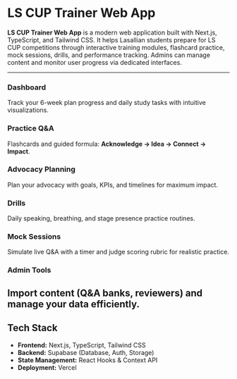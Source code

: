 # LS CUP Trainer Web App

**LS CUP Trainer Web App** is a modern web application built with Next.js, TypeScript, and Tailwind CSS. It helps Lasallian students prepare for LS CUP competitions through interactive training modules, flashcard practice, mock sessions, drills, and performance tracking. Admins can manage content and monitor user progress via dedicated interfaces.  

---

### Dashboard
Track your 6-week plan progress and daily study tasks with intuitive visualizations.

### Practice Q&A
Flashcards and guided formula: **Acknowledge → Idea → Connect → Impact**.

### Advocacy Planning
Plan your advocacy with goals, KPIs, and timelines for maximum impact.

### Drills
Daily speaking, breathing, and stage presence practice routines.

### Mock Sessions
Simulate live Q&A with a timer and judge scoring rubric for realistic practice.

### Admin Tools
Import content (Q&A banks, reviewers) and manage your data efficiently.
---

## Tech Stack

- **Frontend:** Next.js, TypeScript, Tailwind CSS  
- **Backend:** Supabase (Database, Auth, Storage)  
- **State Management:** React Hooks & Context API  
- **Deployment:** Vercel  
